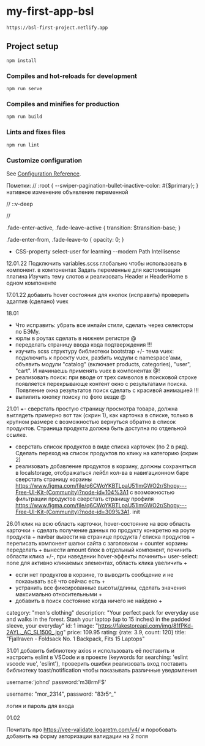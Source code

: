 # my-first-app-bsl
```
https://bsl-first-project.netlify.app
```
## Project setup
```
npm install
```

### Compiles and hot-reloads for development
```
npm run serve
```

### Compiles and minifies for production
```
npm run build
```

### Lints and fixes files
```
npm run lint
```

### Customize configuration
See [Configuration Reference](https://cli.vuejs.org/config/).

Пометки:
//
:root {
  --swiper-pagination-bullet-inactive-color: #{$primary};
} нативное изменение объявление переменной

//
::v-deep

//
<!-- <router-view v-slot="{ Component }">
<transition name="fade" mode="out-in">
<component :is="Component" />
</transition>
</router-view> -->

.fade-enter-active,
.fade-leave-active {
  transition: $transition-base;
}

.fade-enter-from,
.fade-leave-to {
  opacity: 0;
}

- CSS-property select-user for learning
--modern
Path Intellisense
<!-- <template>
  <component :is="layout" />
</template>

<script>
import AuthLayout from "./layouts/AuthLayout.vue";
import MainLayout from "./layouts/MainLayout.vue";

export default {
  name: "App",
  components: {
    AuthLayout,
    MainLayout,
  },

  computed: {
    layout() {
      return this.$route.meta.layout;
    },
  },
};
</script>

<style  lang="scss" scoped>
</style> -->


12.01.22
Подключить variables.scss глобально чтобы использовать в компонент.
в компонентах
Задать переменные для кастомизации плагина
Изучить тему слотов и реализовать Header и HeaderHome в одном компоненте

17.01.22
добавить hover состояния для кнопок (исправить)
проверить адаптив (сделано)
vuex

18.01
+ Что исправить: убрать все инлайн стили, сделать через селекторы по БЭМу.
+ юрлы в роутах сделать в нижнем регистре @
+ переделать страницу ввода кода подтверждения !!!
+ изучить scss структуру библиотеки bootstrap
+/- тема vuex: подключить к проекту vuex, разбить модули с namespace'ами, объявить модули "catalog" (включает products, categories), "user", "cart". И начинаешь применять vuex в компонентах @!
+ реализовать поиск: при вводе от трех символов в поисковой строке появляется перекрывающе контент окно с результатами поиска. Появление окна результатов поиск сделать с красивой анимацией !!!
+ выпилить кнопку поиску по фото везде @

21.01
+- сверстать простую страницу просмотра товара, должна выглядеть примерно вот так (скрин 1), как карточка в списке, только в крупном размере с возможностью вернуться обратно в список продуктов. Страница продукта должна быть доступна по отдельной ссылке.
+ сверстать список продуктов в виде списка карточек (по 2 в ряд). Сделать переход на список продуктов по клику на категорию (скрин 2)
+ реализовать добавление продуктов в корзину, должны сохраняться в localstorage, отображаться лейбл кол-ва в навигационном баре
сверстать страницу корзины https://www.figma.com/file/q6CWoYKBTLpaU51lmGWO2r/Shopy---Free-UI-Kit-(Community)?node-id=104%3A1 с возможностью фильтрации продуктов
сверстать страницу профиля https://www.figma.com/file/q6CWoYKBTLpaU51lmGWO2r/Shopy---Free-UI-Kit-(Community)?node-id=309%3A1.
init

26.01
клик на всю область карточки, hover-состояние на всю область карточки +
сделать получение данных по продукту конкретно на роуте продукта +
navbar вывести на странице продукта / списка продуктов +
переписать компонент шапки сайта с заголовком +
counter корзины переделать +
вынести amount блок в отдельный компонент, починить области клика +/-, при наведении hover-эффекты починить+
user-select: none для активно кликаемых элементах, область клика увеличить +
- если нет продуктов в корзине, то выводить сообщение и не показывать всё что сейчас есть +
- устранить все фиксированные высоты/длины, сделать значения максимально относительными +
- добавить в поиск состояние когда ничего не найдено +


category: "men's clothing"
description: "Your perfect pack for everyday use and walks in the forest. Stash your laptop (up to 15 inches) in the padded sleeve, your everyday"
id: 1
image: "https://fakestoreapi.com/img/81fPKd-2AYL._AC_SL1500_.jpg"
price: 109.95
rating: {rate: 3.9, count: 120}
title: "Fjallraven - Foldsack No. 1 Backpack, Fits 15 Laptops"


31.01
добавить библиотеку axios и использовать её
поставить и настроить eslint в VSCode и в проекте (keywords for searching: 'eslint vscode vue', 'eslint'), проверить ошибки
реализовать вход
поставить библиотеку toast/notification чтобы показывать различные уведомления


username:'johnd'
password:'m38rmF$'

username: "mor_2314",
password: "83r5^_"


логин и пароль для входа



01.02

Почитать про https://vee-validate.logaretm.com/v4/ и поробовать добавить на форму авторизации валидации на 2 поля